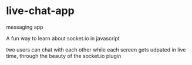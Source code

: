 # live-chat-app
messaging app

A fun way to learn about socket.io in javascript

two users can chat with each other while each screen gets udpated in live time, through the beauty of the socket.io plugin
